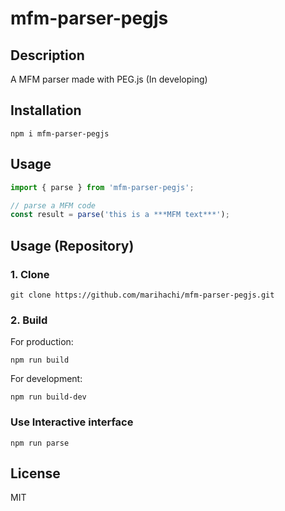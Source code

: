 # mfm-parser-pegjs
## Description
A MFM parser made with PEG.js (In developing)  

## Installation
```
npm i mfm-parser-pegjs
```

## Usage
```ts
import { parse } from 'mfm-parser-pegjs';

// parse a MFM code
const result = parse('this is a ***MFM text***');
```

## Usage (Repository)
### 1. Clone
```
git clone https://github.com/marihachi/mfm-parser-pegjs.git
```

### 2. Build
For production:  
```
npm run build
```

For development:  
```
npm run build-dev
```

### Use Interactive interface
```
npm run parse
```

## License
MIT

